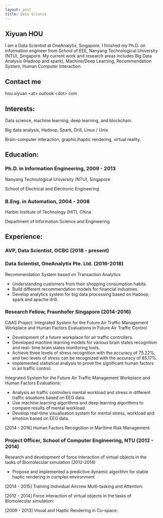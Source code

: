 ```yaml
---
layout: post
title: Data Science
---
```


## Xiyuan HOU

I am a Data Scientist at OneAnalytix, Singapore. I finished my Ph.D. on information engineer from School of EEE, Nanyang Technological University (NTU), Singapore. My current work and research areas includes Big Data Analysis (Hadoop and spark), Machine/Deep Learning, Recommendation System, Human Computer Interaction.


## Contact me

hou.xiyuan \<at> outlook \<dot> com  


## Interests:
Data science, machine learning, deep learning, and blockchain.

Big data analysis, Hadoop, Spark, Drill, Linux / Unix. 

Brain-computer interaction, graphic/haptic rendering, virtual reality.


## Education:   
### Ph.D.  in Information Engineering, 2009 - 2013 

Nanyang Technological University (NTU), Singapore

School of Electrical and Electronic Engineering

### B.Eng. in Automation, 2004 - 2008

Harbin Institute of Technology (HIT), China

Department of Information Science and Engineering


## Experience:

### AVP, Data Scientist, OCBC (2018 - present)

### Data Scientist, OneAnalytix Pte. Ltd. (2016-2018)
Recommendation System based on Transaction Analytics
* Understanding customers from their shopping consumption habits.
* Build different recommendation models for financial industries.
* Develop analytics system for big data processing based on Hadoop, spark and
apache drill.


### Research Fellow, Fraunhofer Singapore (2014-2016)
CAAS Project: Integrated System for the Future Air Traffic Management Workplace and Human Factors Evaluations in Future Air Traffic Control 
* Development of a future workplace for air traffic controllers.
* Developed machine learning models for various brain states recognition and real-
time brain states monitoring tools.
* Achieve three levels of stress recognition with the accuracy of 75.22%, and two
levels of stress can be recognized with the accuracy of 85.17%.
* Implemented statistical analysis to prove the significant human factors in air traffic
control.

Integrated System for the Future Air Traffic Management Workplace and Human Factors Evaluations:
* Analysis air traffic controllers mental workload and stress in different traffic situations based on EEG data.
* Use machine learning algorithms and deep learning algorithms to compare results of mental workload.
* Develop real-time visualisation system for mental stress, workload and emotion based on EEG data.

[2014 - 2016] Human Factors Recognition in Maritime Risk Management: 

### Project Officer, School of Computer Engineering, NTU (2012 - 2014)
Research and development of force interaction of virtual objects in the tasks of Biomolecular simulation (2012-2014)
* Propose and implemented a predictive dynamic algorithm for stable haptic rendering in complex environment


[2014 - 2015] Training Individual Aircrew Multi-tasking and Attention:

[2012 - 2014] Force interaction of virtual objects in the tasks of Biomolecular simulation:

[2009 - 2013] Visual and Haptic Rendering in Co-space:
